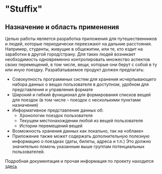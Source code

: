 # "Stuffix"

## Назначение и область применения

Целью работы является разработка приложения для путешественников и людей, которые периодически переезжают на дальние расстояния. Например, студенты, живущие в общежитии, или те, кто ездит на заработки в другой город/страну. Для таких людей возникает необходимость одновременно контролировать множество аспектов своих перемещений, в том числе, вещи, которые они берут с собой в ту или иную поездку.
Разрабатываемое продукт должен предлагать:
+ Совокупность программных систем для хранения исчерпывающего набора данных о вещах пользователя в доступном, удобном для представления и управления формате
+ Широкий и гибкий функционал для формирования списков вещей для поездок (в том числе – поездок с несколькими пунктами назначения)
+ Информативное представление данных об:
    * Хронологии поездок пользователя
    * Текущем местонахождении любой из вещей пользователя
    * Истории перемещений вещей
+ Возможность хранения данных как локально, так на «облаке»
+ Приложение также может содержать дополнительную полезную информацию о поездках (даты, билеты, адреса и т.п.)
Это должно значительно помочь указанным выше группам потенциальных пользователей.

Подробная документация и прочая информация по проекту находится [здесь](https://drive.google.com/drive/folders/10irdX940OshrIt-Jy4crs3zUMAMJJe-p?usp=sharing)